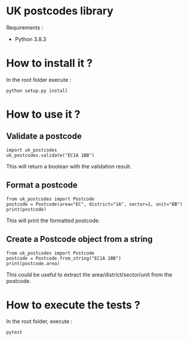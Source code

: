# UK postcodes library

Requirements :

<ul>
    <li>Python 3.8.3</li>
</ul>

# How to install it ?

In the root folder execute :

    python setup.py install
    
# How to use it ?

## Validate a postcode

    import uk_postcodes
    uk_postcodes.validate("EC1A 1BB")

This will return a boolean with the validation result.

## Format a postcode

    from uk_postcodes import Postcode
    postcode = Postcode(area="EC", district="1A", sector=1, unit="BB")
    print(postcode)
    
 This will print the formatted postcode.
 
 ## Create a Postcode object from a string
 
    from uk_postcodes import Postcode
    postcode = Postcode.from_string("EC1A 1BB")
    print(postcode.area)
    
This could be useful to extract the area/district/sector/unit from the postcode.
    
    
# How to execute the tests ?

In the root folder, execute :

    pytest